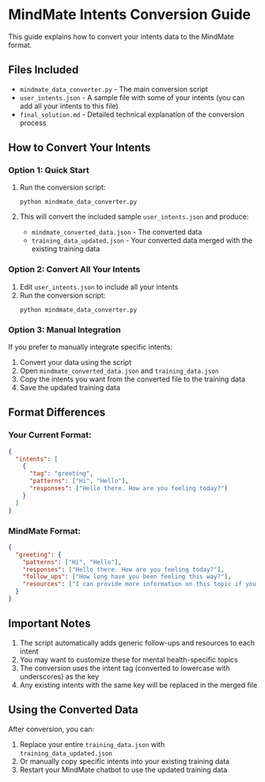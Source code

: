 # MindMate Intents Conversion Guide

This guide explains how to convert your intents data to the MindMate format.

## Files Included

- `mindmate_data_converter.py` - The main conversion script
- `user_intents.json` - A sample file with some of your intents (you can add all your intents to this file)
- `final_solution.md` - Detailed technical explanation of the conversion process

## How to Convert Your Intents

### Option 1: Quick Start

1. Run the conversion script:
   ```
   python mindmate_data_converter.py
   ```

2. This will convert the included sample `user_intents.json` and produce:
   - `mindmate_converted_data.json` - The converted data
   - `training_data_updated.json` - Your converted data merged with the existing training data

### Option 2: Convert All Your Intents

1. Edit `user_intents.json` to include all your intents
2. Run the conversion script:
   ```
   python mindmate_data_converter.py
   ```

### Option 3: Manual Integration

If you prefer to manually integrate specific intents:

1. Convert your data using the script
2. Open `mindmate_converted_data.json` and `training_data.json`
3. Copy the intents you want from the converted file to the training data
4. Save the updated training data

## Format Differences

### Your Current Format:
```json
{
  "intents": [
    {
      "tag": "greeting",
      "patterns": ["Hi", "Hello"],
      "responses": ["Hello there. How are you feeling today?"]
    }
  ]
}
```

### MindMate Format:
```json
{
  "greeting": {
    "patterns": ["Hi", "Hello"],
    "responses": ["Hello there. How are you feeling today?"],
    "follow_ups": ["How long have you been feeling this way?"],
    "resources": ["I can provide more information on this topic if you'd like."]
  }
}
```

## Important Notes

1. The script automatically adds generic follow-ups and resources to each intent
2. You may want to customize these for mental health-specific topics
3. The conversion uses the intent tag (converted to lowercase with underscores) as the key
4. Any existing intents with the same key will be replaced in the merged file

## Using the Converted Data

After conversion, you can:

1. Replace your entire `training_data.json` with `training_data_updated.json`
2. Or manually copy specific intents into your existing training data
3. Restart your MindMate chatbot to use the updated training data 